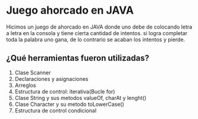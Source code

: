 # Juego ahorcado en JAVA

Hicimos un juego de ahorcado en JAVA donde uno debe de colocando letra a letra en la consola y tiene cierta cantidad de intentos. si logra completar toda la palabra uno gana, de lo contrario se acaban los intentos y pierde.

## ¿Qué herramientas fueron utilizadas?
1. Clase Scanner
2. Declaraciones y asignaciones
3. Arreglos
4. Estructura de control: iterativa(Bucle for)
5. Clase String y sus metodos valueOf, charAt y lenght()
6. Clase Character y su metodo toLowerCase()
7. Estructura de control condicional